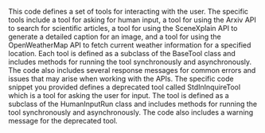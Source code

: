 This code defines a set of tools for interacting with the user. The specific tools include a tool for asking for human input, a tool for using the Arxiv API to search for scientific articles, a tool for using the SceneXplain API to generate a detailed caption for an image, and a tool for using the OpenWeatherMap API to fetch current weather information for a specified location. Each tool is defined as a subclass of the BaseTool class and includes methods for running the tool synchronously and asynchronously. The code also includes several response messages for common errors and issues that may arise when working with the APIs. The specific code snippet you provided defines a deprecated tool called StdInInquireTool which is a tool for asking the user for input. The tool is defined as a subclass of the HumanInputRun class and includes methods for running the tool synchronously and asynchronously. The code also includes a warning message for the deprecated tool.

